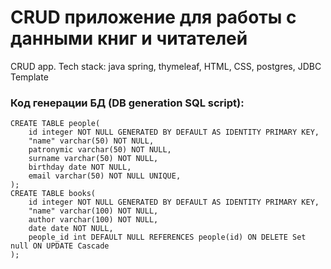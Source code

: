 # CRUD приложение для работы с данными книг и читателей
CRUD app. Tech stack: java spring, thymeleaf, HTML, CSS, postgres, JDBC Template

### Код генерации БД (DB generation SQL script):
```
CREATE TABLE people(
    id integer NOT NULL GENERATED BY DEFAULT AS IDENTITY PRIMARY KEY,
    "name" varchar(50) NOT NULL,
    patronymic varchar(50) NOT NULL,
    surname varchar(50) NOT NULL,
    birthday date NOT NULL,
    email varchar(50) NOT NULL UNIQUE,
);
CREATE TABLE books(
    id integer NOT NULL GENERATED BY DEFAULT AS IDENTITY PRIMARY KEY,
    "name" varchar(100) NOT NULL,
    author varchar(100) NOT NULL,
    date date NOT NULL,
    people_id int DEFAULT NULL REFERENCES people(id) ON DELETE Set null ON UPDATE Cascade
);
```

